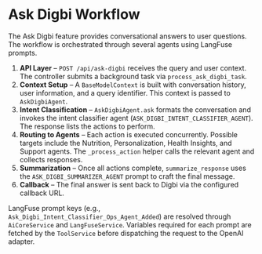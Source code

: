 # Ask Digbi Workflow

The Ask Digbi feature provides conversational answers to user questions. The workflow is orchestrated through several agents using LangFuse prompts.

1. **API Layer** – `POST /api/ask-digbi` receives the query and user context. The controller submits a background task via `process_ask_digbi_task`.
2. **Context Setup** – A `BaseModelContext` is built with conversation history, user information, and a query identifier. This context is passed to `AskDigbiAgent`.
3. **Intent Classification** – `AskDigbiAgent.ask` formats the conversation and invokes the intent classifier agent (`ASK_DIGBI_INTENT_CLASSIFIER_AGENT`). The response lists the actions to perform.
4. **Routing to Agents** – Each action is executed concurrently. Possible targets include the Nutrition, Personalization, Health Insights, and Support agents. The `_process_action` helper calls the relevant agent and collects responses.
5. **Summarization** – Once all actions complete, `summarize_response` uses the `ASK_DIGBI_SUMMARIZER_AGENT` prompt to craft the final message.
6. **Callback** – The final answer is sent back to Digbi via the configured callback URL.

LangFuse prompt keys (e.g., `Ask_Digbi_Intent_Classifier_Ops_Agent_Added`) are resolved through `AiCoreService` and `LangFuseService`. Variables required for each prompt are fetched by the `ToolService` before dispatching the request to the OpenAI adapter.
